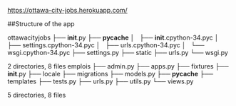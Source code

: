 https://ottawa-city-jobs.herokuapp.com/

##Structure of the app

ottawacityjobs
├── __init__.py
├── __pycache__
│   ├── __init__.cpython-34.pyc
│   ├── settings.cpython-34.pyc
│   ├── urls.cpython-34.pyc
│   └── wsgi.cpython-34.pyc
├── settings.py
├── static
├── urls.py
└── wsgi.py

2 directories, 8 files
emplois
├── admin.py
├── apps.py
├── fixtures
├── __init__.py
├── locale
├── migrations
├── models.py
├── __pycache__
├── templates
├── tests.py
├── urls.py
├── utils.py
└── views.py

5 directories, 8 files
